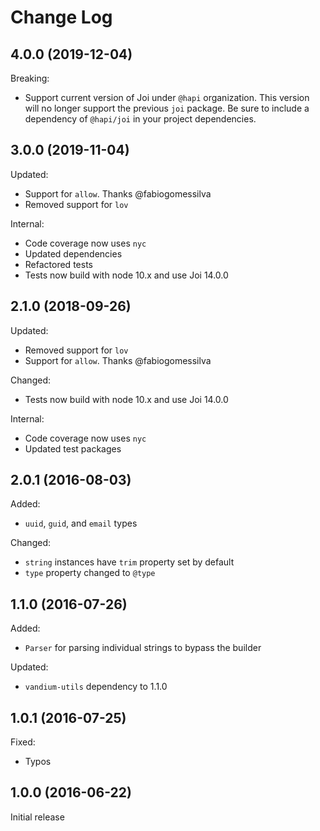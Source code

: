 # Change Log

## 4.0.0 (2019-12-04)

Breaking:

* Support current version of Joi under `@hapi` organization. This version
will no longer support the previous `joi` package. Be sure to include a dependency
of `@hapi/joi` in your project dependencies.

## 3.0.0 (2019-11-04)

Updated:

* Support for `allow`. Thanks @fabiogomessilva
* Removed support for `lov`

Internal:

* Code coverage now uses `nyc`
* Updated dependencies
* Refactored tests
* Tests now build with node 10.x and use Joi 14.0.0


## 2.1.0 (2018-09-26)

Updated:

* Removed support for `lov`
* Support for `allow`. Thanks @fabiogomessilva

Changed:

* Tests now build with node 10.x and use Joi 14.0.0

Internal:

* Code coverage now uses `nyc`
* Updated test packages


## 2.0.1 (2016-08-03)

Added:

* `uuid`, `guid`, and `email` types

Changed:

* `string` instances have `trim` property set by default
* `type` property changed to `@type`


## 1.1.0 (2016-07-26)

Added:

* `Parser` for parsing individual strings to bypass the builder

Updated:

* `vandium-utils` dependency to 1.1.0

## 1.0.1 (2016-07-25)

Fixed:

* Typos

## 1.0.0 (2016-06-22)

Initial release
